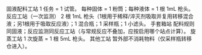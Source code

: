 固液配料工站
1 任务 = 1 试管。
每种固体 = 1 粉筒；每种液体 = 1 根 1mL 枪头。
反应工站（一次监测）
2 根 1mL 枪头（1根用于稀释/淬灭剂吸取并复用转移混合液；另1根用于吸取反应液）；1 混合瓶；1 采样瓶；1 小滤头。
手套箱站
配料规则同固液；反应监测同反应工站（与常规反应不叠加，应按启用哪个站点计算）。
旋蒸工站
1 次旋蒸 = 1 根 5mL 枪头。
其他工站
暂外部不消耗物料（仅采样瓶转移仓进入）。